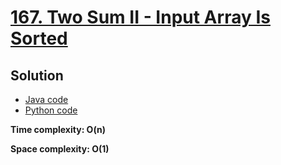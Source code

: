 # [167. Two Sum II - Input Array Is Sorted](https://leetcode.com/problems/two-sum-ii-input-array-is-sorted/)

## Solution

- [Java code](https://github.com/alexengrig/leetcode/blob/main/src/main/java/dev/alexengrig/leetcode/_167_two_sum2_input_array_is_sorted/Solution.java)
- [Python code](https://github.com/alexengrig/leetcode/blob/main/src/main/python/167_two_sum2_input_array_is_sorted/solution.py)

**Time complexity: O(n)**

**Space complexity: O(1)**
